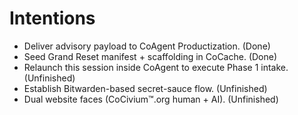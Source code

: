 # Intentions
- Deliver advisory payload to CoAgent Productization. (Done)
- Seed Grand Reset manifest + scaffolding in CoCache. (Done)
- Relaunch this session inside CoAgent to execute Phase 1 intake. (Unfinished)
- Establish Bitwarden-based secret-sauce flow. (Unfinished)
- Dual website faces (CoCivium™.org human + AI). (Unfinished)
